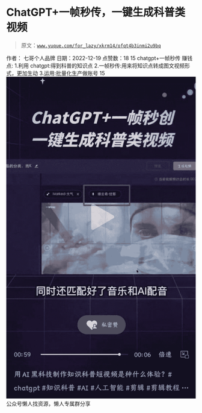 # ChatGPT+一帧秒传，一键生成科普类视频

> 原文：[`www.yuque.com/for_lazy/xkrm14/ofqt4b3inmi2u9bq`](https://www.yuque.com/for_lazy/xkrm14/ofqt4b3inmi2u9bq)

<ne-p id="uee9694c8" data-lake-id="uee9694c8"><ne-text id="u2832533c">作者： 七哥个人品牌</ne-text></ne-p> <ne-p id="u0ae65755" data-lake-id="u0ae65755"><ne-text id="u351399a6">日期：2022-12-19</ne-text></ne-p> <ne-p id="u6b5958bf" data-lake-id="u6b5958bf"><ne-text id="ue460c0f2">点赞数：</ne-text><ne-text id="u0d8e3e38" ne-bold="true">18</ne-text></ne-p> <ne-hole id="ub8c6955f" data-lake-id="ub8c6955f"><ne-card data-card-name="hr" data-card-type="block" id="N3uow" data-event-boundary="card"><ne-p id="u2ddfed15" data-lake-id="u2ddfed15"><ne-text id="uce0cd4a9">15</ne-text></ne-p> <ne-p id="u758c926b" data-lake-id="u758c926b"><ne-text id="u97385cc2">chatgpt+一帧秒传</ne-text></ne-p> <ne-p id="u763f8eda" data-lake-id="u763f8eda"><ne-text id="u5645bc7b">赚钱点:</ne-text> <ne-text id="u9c9a6dc4">1.利用 chatgpt:得到科普的知识点</ne-text></ne-p> <ne-p id="ua1e32447" data-lake-id="ua1e32447"><ne-text id="ub886e937">2.一帧秒传:用来将知识点转成图文视频形式，更加生动</ne-text></ne-p> <ne-p id="u8a41bee7" data-lake-id="u8a41bee7"><ne-text id="ua7cbe75e">3.运用:批量化生产做账号</ne-text></ne-p> <ne-p id="u83fb3542" data-lake-id="u83fb3542"><ne-text id="uac888c64">15</ne-text></ne-p> <ne-p id="u0cf10c0a" data-lake-id="u0cf10c0a"><ne-card data-card-name="image" data-card-type="inline" id="PuFKy" data-event-boundary="card">![](img/71eaee9cd61cd8090b68134a823d5406.png)</ne-card></ne-p> <ne-hole id="u8cc14bc8" data-lake-id="u8cc14bc8"><ne-card data-card-name="hr" data-card-type="block" id="k8HWM" data-event-boundary="card"><ne-p id="u9e20c893" data-lake-id="u9e20c893"><ne-text id="uf24f65b8">公众号懒人找资源，懒人专属群分享</ne-text></ne-p></ne-card></ne-hole></ne-card></ne-hole>